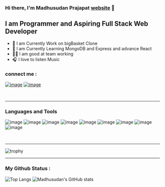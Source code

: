 ### Hi there, I'm Madhusudan Prajapat [website](https://madhusudan0906.github.io/) 👋

## I am Programmer and Aspiring Full Stack Web Developer
- 🛒 I am Currently Work on bigBasket Clone
- 🌱 I am Currently Learning MongoDB and Express and advance React
- 🙋‍♂️ I am good at team working
- 🎧 I love to listen Music

### connect me :

[![image](https://user-images.githubusercontent.com/103635175/192428903-a9a77a8c-371b-478b-9730-ccf3312cf517.png)](https://madhusudan0906.github.io/)
[![image](https://user-images.githubusercontent.com/103635175/192428999-336853fb-7cee-4e34-a3f7-3eb28bbb0b98.png)](https://www.linkedin.com/in/madhusudan-prajapat-918808169/)

<br/>
<hr/>

### Languages and Tools

![image](https://user-images.githubusercontent.com/103635175/192426892-c2872232-2eca-44a7-a241-27d7d9e9dc7b.png)
![image](https://user-images.githubusercontent.com/103635175/192426859-97656179-3c71-4a2e-a51b-fa2045d48d14.png)
![image](https://user-images.githubusercontent.com/103635175/192426970-bdc90807-6345-4e74-a5c8-00f17e8304b2.png)
![image](https://user-images.githubusercontent.com/103635175/192427018-700b28e2-c313-40f5-9318-7321ed34b96e.png)
![image](https://user-images.githubusercontent.com/103635175/192427046-03bbbe13-8b4a-4e66-9691-45aa10b7d61f.png)
![image](https://user-images.githubusercontent.com/103635175/192427351-e99ca1d9-9919-4a3f-861e-1b1a45dea072.png)
![image](https://user-images.githubusercontent.com/103635175/192427402-ab4b8790-308c-4e9d-a757-4d5f5b6efafd.png)
![image](https://user-images.githubusercontent.com/103635175/192427429-04defce8-28c5-4186-a5e2-d32a9c95fd65.png)
![image](https://user-images.githubusercontent.com/103635175/192427477-3317aacf-a6cc-4235-87a6-9dea3f1afada.png)

<br/>
<hr/>

![trophy](https://github-profile-trophy.vercel.app/?username=Madhusudan0906)

<hr/>

### My Github Status :

![Top Langs](https://github-readme-stats.vercel.app/api/top-langs/?username=Madhusudan0906&theme=tokyonight)
![Madhusudan's GitHub stats](https://github-readme-stats.vercel.app/api?username=Madhusudan0906&show_icons=true&theme=tokyonight)


